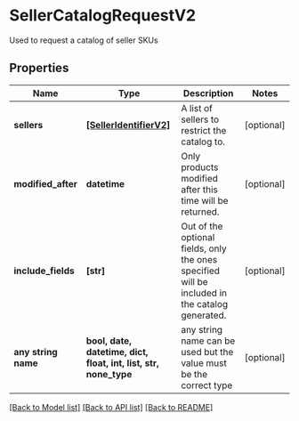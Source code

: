 # SellerCatalogRequestV2

Used to request a catalog of seller SKUs

## Properties
Name | Type | Description | Notes
------------ | ------------- | ------------- | -------------
**sellers** | [**[SellerIdentifierV2]**](SellerIdentifierV2.md) | A list of sellers to restrict the catalog to. | [optional] 
**modified_after** | **datetime** | Only products modified after this time will be returned. | [optional] 
**include_fields** | **[str]** | Out of the optional fields, only the ones specified will be included in the catalog generated. | [optional] 
**any string name** | **bool, date, datetime, dict, float, int, list, str, none_type** | any string name can be used but the value must be the correct type | [optional]

[[Back to Model list]](../README.md#documentation-for-models) [[Back to API list]](../README.md#documentation-for-api-endpoints) [[Back to README]](../README.md)


